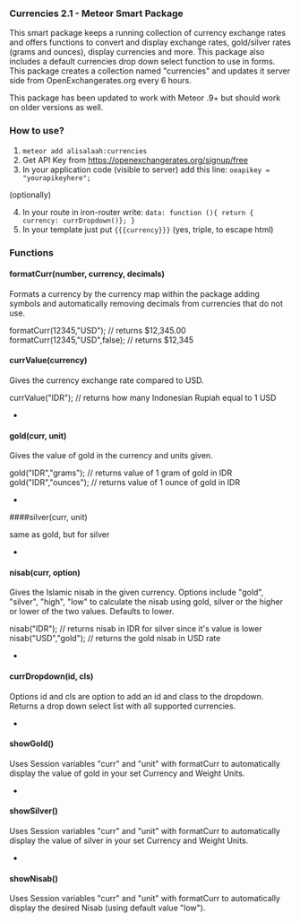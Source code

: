 ### Currencies 2.1 - Meteor Smart Package

This smart package keeps a running collection of currency exchange rates and offers
functions to convert and display exchange rates, gold/silver rates (grams and ounces),
display currencies and more.  This package also includes a default currencies drop
down select function to use in forms.  This package creates a collection named "currencies"
and updates it server side from OpenExchangerates.org every 6 hours.

This package has been updated to work with Meteor .9+ but should work on older versions as well.

### How to use?

1. `meteor add alisalaah:currencies`
2. Get API Key from https://openexchangerates.org/signup/free
3. In your application code (visible to server) add this line: `oeapikey = "yourapikeyhere";`

(optionally)

4. In your route in iron-router write: `data: function (){ return { currency: currDropdown()}; }`
5. In your template just put `{{{currency}}}` (yes, triple, to escape html)

### Functions

#### formatCurr(number, currency, decimals)

Formats a currency by the currency map
within the package adding symbols and automatically removing decimals from currencies
that do not use.

formatCurr(12345,"USD"); // returns $12,345.00
formatCurr(12345,"USD",false); // returns $12,345

#### currValue(currency)

Gives the currency exchange rate compared to USD.

currValue("IDR"); // returns how many Indonesian Rupiah equal to 1 USD

-

#### gold(curr, unit)

Gives the value of gold in the currency and units given.

gold("IDR","grams"); // returns value of 1 gram of gold in IDR
gold("IDR","ounces"); // returns value of 1 ounce of gold in IDR

-

####silver(curr, unit)

same as gold, but for silver

-

#### nisab(curr, option)

Gives the Islamic nisab in the given currency. Options include "gold", "silver", 
"high", "low" to calculate the nisab using gold, silver or the higher or lower of
the two values. Defaults to lower.

nisab("IDR"); // returns nisab in IDR for silver since it's value is lower
nisab("USD","gold"); // returns the gold nisab in USD rate

-

#### currDropdown(id, cls)

Options id and cls are option to add an id and class to the dropdown.  Returns a
drop down select list with all supported currencies.

-

#### showGold()

Uses Session variables "curr" and "unit" with formatCurr to automatically display
the value of gold in your set Currency and Weight Units.

-

#### showSilver()

Uses Session variables "curr" and "unit" with formatCurr to automatically display
the value of silver in your set Currency and Weight Units.

-

#### showNisab()

Uses Session variables "curr" and "unit" with formatCurr to automatically display
the desired Nisab (using default value "low").
